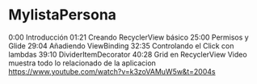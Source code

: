 # MylistaPersona
0:00 Introducción
01:21 Creando RecyclerView básico
25:00 Permisos y Glide
29:04 Añadiendo ViewBinding
32:35 Controlando el Click con lambdas
39:10 DividerItemDecorator 
40:28 Grid en RecyclerView
 Video
 muestra todo lo relacionado de la aplicacion 
 https://www.youtube.com/watch?v=k3zoVAMuW5w&t=2004s
